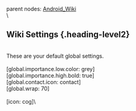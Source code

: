 parent nodes: [Android\_Wiki](Android_Wiki.html)\
\

Wiki Settings {.heading-level2}
-------------

\
 These are your default global settings.\
 \
 [global.importance.low.color: grey]\
 [global.importance.high.bold: true]\
 [global.contact.icon: contact]\
 [global.wrap: 70]\
 \
 [icon: cog]\

